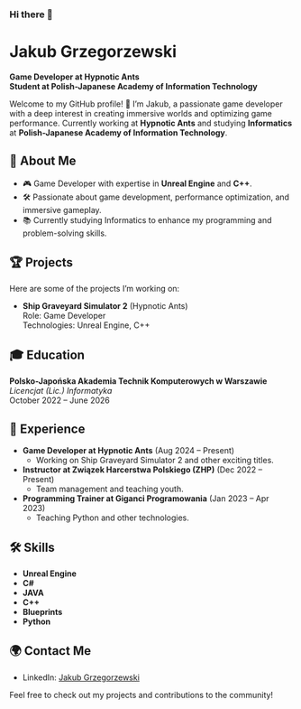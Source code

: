 ### Hi there 👋

# Jakub Grzegorzewski

**Game Developer at Hypnotic Ants**  
**Student at Polish-Japanese Academy of Information Technology**

Welcome to my GitHub profile! 👋 I’m Jakub, a passionate game developer with a deep interest in creating immersive worlds and optimizing game performance. Currently working at **Hypnotic Ants** and studying **Informatics** at **Polish-Japanese Academy of Information Technology**.

## 🚀 About Me
- 🎮 Game Developer with expertise in **Unreal Engine** and **C++**.
- 🛠️ Passionate about game development, performance optimization, and immersive gameplay.
- 📚 Currently studying Informatics to enhance my programming and problem-solving skills.

## 🏆 Projects
Here are some of the projects I’m working on:
- **Ship Graveyard Simulator 2** (Hypnotic Ants)  
   Role: Game Developer  
   Technologies: Unreal Engine, C++

## 🎓 Education
**Polsko-Japońska Akademia Technik Komputerowych w Warszawie**  
*Licencjat (Lic.) Informatyka*  
October 2022 – June 2026  

## 💼 Experience
- **Game Developer at Hypnotic Ants** (Aug 2024 – Present)  
   - Working on Ship Graveyard Simulator 2 and other exciting titles.
- **Instructor at Związek Harcerstwa Polskiego (ZHP)** (Dec 2022 – Present)  
   - Team management and teaching youth.
- **Programming Trainer at Giganci Programowania** (Jan 2023 – Apr 2023)  
   - Teaching Python and other technologies.

## 🛠️ Skills
- **Unreal Engine**
- **C#**
- **JAVA** 
- **C++**  
- **Blueprints**  
- **Python**  


## 🌍 Contact Me
- LinkedIn: [Jakub Grzegorzewski](https://www.linkedin.com/in/jakubgrzegorzewski)

Feel free to check out my projects and contributions to the community!
